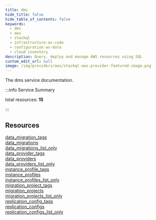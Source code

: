 ```yaml
---
title: dms
hide_title: false
hide_table_of_contents: false
keywords:
  - dms
  - aws
  - stackql
  - infrastructure-as-code
  - configuration-as-data
  - cloud inventory
description: Query, deploy and manage AWS resources using SQL
custom_edit_url: null
image: /img/providers/aws/stackql-aws-provider-featured-image.png
---
```


The dms service documentation.

:::info Service Summary

<div class="row">
<div class="providerDocColumn">
<span>total resources:&nbsp;<b>15</b></span><br />
</div>
</div>

:::

## Resources
<div class="row">
<div class="providerDocColumn">
<a href="/providers/aws/dms/data_migration_tags/">data_migration_tags</a><br />
<a href="/providers/aws/dms/data_migrations/">data_migrations</a><br />
<a href="/providers/aws/dms/data_migrations_list_only/">data_migrations_list_only</a><br />
<a href="/providers/aws/dms/data_provider_tags/">data_provider_tags</a><br />
<a href="/providers/aws/dms/data_providers/">data_providers</a><br />
<a href="/providers/aws/dms/data_providers_list_only/">data_providers_list_only</a><br />
<a href="/providers/aws/dms/instance_profile_tags/">instance_profile_tags</a><br />
<a href="/providers/aws/dms/instance_profiles/">instance_profiles</a>
</div>
<div class="providerDocColumn">
<a href="/providers/aws/dms/instance_profiles_list_only/">instance_profiles_list_only</a><br />
<a href="/providers/aws/dms/migration_project_tags/">migration_project_tags</a><br />
<a href="/providers/aws/dms/migration_projects/">migration_projects</a><br />
<a href="/providers/aws/dms/migration_projects_list_only/">migration_projects_list_only</a><br />
<a href="/providers/aws/dms/replication_config_tags/">replication_config_tags</a><br />
<a href="/providers/aws/dms/replication_configs/">replication_configs</a><br />
<a href="/providers/aws/dms/replication_configs_list_only/">replication_configs_list_only</a>
</div>
</div>